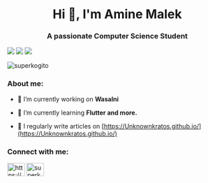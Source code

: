 <h1 align="center">Hi 👋, I'm Amine Malek</h1>
<h3 align="center">A passionate Computer Science Student</h3>

![](http://github-profile-summary-cards.vercel.app/api/cards/profile-details?username=SuperKogito&theme=github)
![](http://github-profile-summary-cards.vercel.app/api/cards/repos-per-language?username=SuperKogito&theme=github) 
![](http://github-profile-summary-cards.vercel.app/api/cards/stats?username=SuperKogito&theme=default) 

<p align="left"> <img src="https://komarev.com/ghpvc/?username=superkogito&label=Profile%20views&color=0e75b6&style=flat" alt="superkogito" /> </p>

<h3 align="left">About me:</h3>

- 🔭 I’m currently working on **Wasalni**

- 🌱 I’m currently learning **Flutter and more.**

- 📝 I regularly write articles on [https://Unknownkratos.github.io/](https://Unknownkratos.github.io/)

<h3 align="left">Connect with me:</h3>
<p align="left">
<a href="https://linkedin.com/in/https://www.linkedin.com/in/ayoub-malek-24600a125/" target="blank"><img align="center" src="https://raw.githubusercontent.com/rahuldkjain/github-profile-readme-generator/master/src/images/icons/Social/linked-in-alt.svg" alt="https://www.linkedin.com/in/ayoub-malek-24600a125/" height="30" width="40" /></a>
<a href="https://stackoverflow.com/users/22089111/unknownkratos" target="blank"><img align="center" src="https://raw.githubusercontent.com/rahuldkjain/github-profile-readme-generator/master/src/images/icons/Social/stack-overflow.svg" alt="superkogito" height="30" width="40" /></a>
</p>
